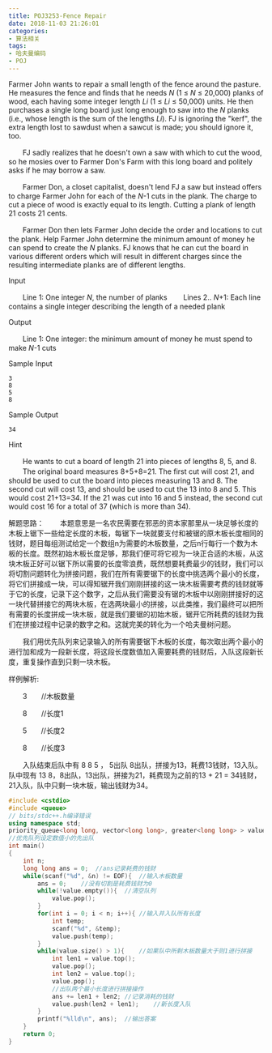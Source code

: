 ```yaml
---
title: POJ3253-Fence Repair
date: 2018-11-03 21:26:01
categories: 
- 算法相关
tags:
- 哈夫曼编码
- POJ
---
```


Farmer John wants to repair a small length of the fence around the pasture. He measures the fence and finds that he needs *N* (1 ≤ *N* ≤ 20,000) planks of wood, each having some integer length *Li* (1 ≤ *Li* ≤ 50,000) units. He then purchases a single long board just long enough to saw into the *N* planks (i.e., whose length is the sum of the lengths *Li*). FJ is ignoring the "kerf", the extra length lost to sawdust when a sawcut is made; you should ignore it, too.

　　FJ sadly realizes that he doesn't own a saw with which to cut the wood, so he mosies over to Farmer Don's Farm with this long board and politely asks if he may borrow a saw.

　　Farmer Don, a closet capitalist, doesn't lend FJ a saw but instead offers to charge Farmer John for each of the *N*-1 cuts in the plank. The charge to cut a piece of wood is exactly equal to its length. Cutting a plank of length 21 costs 21 cents.

　　Farmer Don then lets Farmer John decide the order and locations to cut the plank. Help Farmer John determine the minimum amount of money he can spend to create the *N* planks. FJ knows that he can cut the board in various different orders which will result in different charges since the resulting intermediate planks are of different lengths.

Input

　　Line 1: One integer *N*, the number of planks 
　　Lines 2.. *N*+1: Each line contains a single integer describing the length of a needed plank

Output

　　Line 1: One integer: the minimum amount of money he must spend to make *N*-1 cuts

Sample Input

```
3
8
5
8
```

Sample Output

```
34
```

Hint

　　He wants to cut a board of length 21 into pieces of lengths 8, 5, and 8. 
　　The original board measures 8+5+8=21. The first cut will cost 21, and should be used to cut the board into pieces measuring 13 and 8. The second cut will cost 13, and should be used to cut the 13 into 8 and 5. This would cost 21+13=34. If the 21 was cut into 16 and 5 instead, the second cut would cost 16 for a total of 37 (which is more than 34).

 

解题思路：
　　本题意思是一名农民需要在邪恶的资本家那里从一块足够长度的木板上锯下一些给定长度的木板，每锯下一块就要支付和被锯的原木板长度相同的钱财，题目每组测试给定一个数组n为需要的木板数量，之后n行每行一个数为木板的长度。既然初始木板长度足够，那我们便可将它视为一块正合适的木板，从这块木板正好可以锯下所以需要的长度零浪费，既然想要耗费最少的钱财，我们可以将切割问题转化为拼接问题，我们在所有需要锯下的长度中挑选两个最小的长度，将它们拼接成一块，可以得知锯开我们刚刚拼接的这一块木板需要考费的钱财就等于它的长度，记录下这个数字，之后从我们需要没有锯的木板中以刚刚拼接好的这一块代替拼接它的两块木板，在选两块最小的拼接，以此类推，我们最终可以把所有需要的长度拼成一块木板，就是我们要锯的初始木板，锯开它所耗费的钱财为我们在拼接过程中记录的数字之和。这就完美的转化为一个哈夫曼树问题。

　　我们用优先队列来记录输入的所有需要锯下木板的长度，每次取出两个最小的进行加和成为一段新长度，将这段长度数值加入需要耗费的钱财后，入队这段新长度，重复操作直到只剩一块木板。

 

样例解析:

　　3　　//木板数量

　　8　　//长度1

　　5　　//长度2

　　8　　//长度3

　　入队结束后队中有 8 8 5 ， 5出队 8出队，拼接为13，耗费13钱财，13入队。 队中现有 13 8，8出队，13出队，拼接为21，耗费现为之前的13 + 21 = 34钱财，21入队，队中只剩一块木板，输出钱财为34。

```c++
#include <cstdio>
#include <queue>
// bits/stdc++.h编译错误
using namespace std;
priority_queue<long long, vector<long long>, greater<long long> > value;
//优先队列设定数值小的先出队
int main()
{
    int n;
    long long ans = 0;  //ans记录耗费的钱财
    while(scanf("%d", &n) != EOF){  //输入木板数量
        ans = 0;    //没有切割是耗费钱财为0
        while(!value.empty()){  //清空队列
            value.pop();
        }
        for(int i = 0; i < n; i++){ //输入并入队所有长度
            int temp;
            scanf("%d", &temp);
            value.push(temp);
        }
        while(value.size() > 1){    //如果队中所剩木板数量大于则1进行拼接
            int len1 = value.top();
            value.pop();
            int len2 = value.top();
            value.pop();
            //出队两个最小长度进行拼接操作
            ans += len1 + len2; //记录消耗的钱财
            value.push(len2 + len1);    //新长度入队
        }
        printf("%lld\n", ans);  //输出答案
    }
    return 0;
}
```

